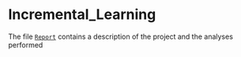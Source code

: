 # Incremental_Learning
The file [`Report`](https://github.com/sofiaborgato/Incremental_Class_Learning/blob/main/Report_.pdf) contains a description of the project and the analyses performed

